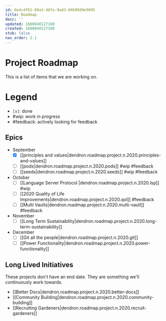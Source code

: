 ```yaml
---
id: 6e4c4f61-80a3-46fa-9ad3-04b99d9e9695
title: Roadmap
desc: ''
updated: 1600840127160
created: 1600840127160
stub: false
nav_order: 2.1
---
```


# Project Roadmap

This is a list of items that we are working on.

# Legend
- `[x]`: done
-  #wip: work in progress
- #feedback: actively looking for feedback

## Epics
- September
    - [x] [[principles and values|dendron.roadmap.project.n.2020.principles-and-values]]
    - [ ] [[pods|dendron.roadmap.project.n.2020.pods]] #wip #feedback
    - [ ] [[seeds|dendron.roadmap.project.n.2020.seeds]]  #wip #feedback
- October
    - [ ] [[Language Server Protocol |dendron.roadmap.project.n.2020.lsp]] #wip
    - [ ] [[2020 Quality of Life Improvements|dendron.roadmap.project.n.2020.qol]] #feedback
    - [ ] [[Multi Vaults|dendron.roadmap.project.n.2020.multi-vault]] #feedback
- November
    - [ ] [[Long Term Sustainability|dendron.roadmap.project.n.2020.long-term-sustainability]] 
- December
    - [ ] [[Git all the people|dendron.roadmap.project.n.2020.git]]
    - [ ] [[Power Functionality|dendron.roadmap.project.n.2020.power-functionality]]

## Long Lived Initiatives

These projects don't have an end date. They are something we'll continuously work towards.

- [[Better Docs|dendron.roadmap.project.n.2020.better-docs]]
- [[Community Building|dendron.roadmap.project.n.2020.community-building]]
- [[Recruiting Gardeners|dendron.roadmap.project.n.2020.recruit-gardeners]]